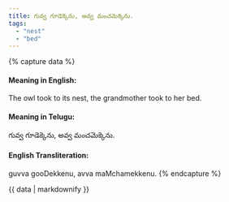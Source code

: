 ```yaml
---
title: గువ్వ గూడెక్కెను, అవ్వ మంచమెక్కెను.
tags:
  - "nest"
  - "bed"
---
```


{% capture data %}
#### Meaning in English:
The owl took to its nest, the grandmother took to her bed.

#### Meaning in Telugu:
గువ్వ గూడెక్కెను, అవ్వ మంచమెక్కెను.

#### English Transliteration:
guvva gooDekkenu, avva maMchamekkenu.
{% endcapture %}

<div class="notice">{{ data | markdownify }}</div>

